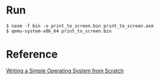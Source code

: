 # Run

```
$ nasm -f bin -o print_to_screen.bin print_to_screen.asm
$ qemu-system-x86_64 print_to_screen.bin
```

# Reference

[Writing a Simple Operating System from Scratch](https://www.cs.bham.ac.uk/~exr/lectures/opsys/10_11/lectures/os-dev.pdf)
